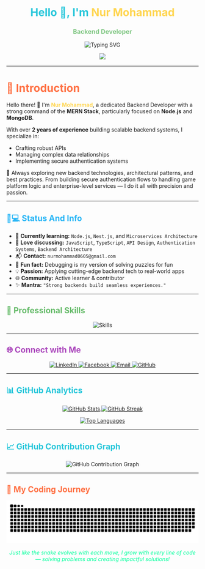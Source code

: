 <h1 align="center" style="color:#26C6DA;">
  Hello 👋, I'm <span style="color:#FFD54F;">Nur Mohammad</span>
<!--   <img src="https://media.giphy.com/media/hvRJCLFzcasrR4ia7z/giphy.gif" alt="waving hand" width="30px"> -->
</h1>
<h3 align="center" style="color:#81C784;">Backend Developer</h3>

<p align="center">
  <img src="https://readme-typing-svg.herokuapp.com?font=Roboto&color=%23FFD54F&size=24&center=true&vCenter=true&width=500&height=45&lines=Backend+Developer+%7C+Node.js;Lifelong+Learner+%26+Problem+Solver" alt="Typing SVG" />
</p>

<p align="center">
  <img src="https://i.ibb.co/KX5mqgX/Navy-Blue-Geometric-Technology-Linked-In-Banner-1.png" height="230px">
</p>

---

### <h1 style="color:#FF7043;">🌟 Introduction</h1>

Hello there! 👋 I'm **<span style="color:#FFD54F;">Nur Mohammad</span>**, a dedicated Backend Developer with a strong command of the **MERN Stack**, particularly focused on **Node.js** and **MongoDB**.  

With over **2 years of experience** building scalable backend systems, I specialize in:
- Crafting robust APIs  
- Managing complex data relationships  
- Implementing secure authentication systems  

🚀 Always exploring new backend technologies, architectural patterns, and best practices. From building secure authentication flows to handling game platform logic and enterprise-level services — I do it all with precision and passion.  

---

### <h2 style="color:#29B6F6;">🧑💻 Status And Info</h2>

- 🌱 **Currently learning:** `Node.js`, `Nest.js`, and `Microservices Architecture`  
- 💬 **Love discussing:** `JavaScript`, `TypeScript`, `API Design`, `Authentication Systems`, `Backend Architecture`  
- 📬 **Contact:** `nurmohammad0605@gmail.com`  
- 🎯 **Fun fact:** Debugging is my version of solving puzzles for fun  
- 💡 **Passion:** Applying cutting-edge backend tech to real-world apps  
- 🌐 **Community:** Active learner & contributor  
- ✨ **Mantra:** `"Strong backends build seamless experiences."`

---

### <h2 style="color:#66BB6A;">🚀 Professional Skills</h2>
<p align="center">
  <img src="https://skillicons.dev/icons?i=js,react,express,redis,nginx,firebase,nodejs,nestjs,mongodb,git,linux,figma" alt="Skills" />
</p>

---

### <h2 style="color:#AB47BC;">🌐 Connect with Me</h2>
<p align="center">
  <a href="https://bd.linkedin.com/in/nurmohammad56" target="_blank">
    <img src="https://img.shields.io/badge/LinkedIn-0077B5.svg?&style=for-the-badge&logo=linkedin&logoColor=white" alt="LinkedIn"/>
  </a>
  <a href="#" target="_blank">
    <img src="https://img.shields.io/badge/Facebook-1877F2.svg?&style=for-the-badge&logo=facebook&logoColor=white" alt="Facebook"/>
  </a>
  <a href="mailto:nurmohammad0605@gmail.com">
    <img src="https://img.shields.io/badge/Email-D14836?style=for-the-badge&logo=gmail&logoColor=white" alt="Email"/>
  </a>
  <a href="https://github.com/NurMohammad56" target="_blank">
    <img src="https://img.shields.io/badge/GitHub-181717.svg?&style=for-the-badge&logo=github&logoColor=white" alt="GitHub"/>
  </a>
</p>

---

### <h2 style="color:#26C6DA;">📊 GitHub Analytics</h2>
<div align="center">
  <a href="https://github.com/NurMohammad56">
    <img align="center" src="https://github-readme-stats.vercel.app/api?username=NurMohammad56&show_icons=true&theme=highcontrast&hide_border=true&count_private=true&bg_color=0D1117&title_color=00FF9C&icon_color=FF00FF" width="400" alt="GitHub Stats"/>
  </a>
  <a href="https://github.com/NurMohammad56">
    <img align="center" src="https://github-readme-streak-stats.herokuapp.com/?user=NurMohammad56&theme=highcontrast&hide_border=true&background=0D1117&stroke=FF6D00&ring=00FF9C&fire=FF00FF&currStreakNum=00FF9C" width="400" alt="GitHub Streak"/>
  </a>
</div>

<p align="center">
  <a href="https://github.com/NurMohammad56">
    <img src="https://github-readme-stats.vercel.app/api/top-langs/?username=NurMohammad56&langs_count=8&layout=compact&theme=highcontrast&hide_border=true&bg_color=0D1117&title_color=00FF9C&text_color=FFEA00&border_color=FF6D00" width="400" alt="Top Languages"/>
  </a>
</p>

---

### <h2 style="color:#26C6DA;">📈 GitHub Contribution Graph</h2>
<p align="center">
  <img src="https://github-readme-activity-graph.vercel.app/graph?username=NurMohammad56&theme=highcontrast&bg_color=0D1117&hide_border=true&area=true&color=00FF9C&line=FF00FF" alt="GitHub Contribution Graph"/>
</p>

---

### <h2 style="color:#FF7043;">🐍 My Coding Journey</h2>
<p align="center">
  <img src="https://raw.githubusercontent.com/Platane/snk/output/github-contribution-grid-snake.svg?color=FF6D00&stroke=FFEA00" alt="Contribution Snake Animation" />
</p>

<p align="center">
  <em style="color:#00FF9C;">
    Just like the snake evolves with each move, I grow with every line of code — solving problems and creating impactful solutions!
  </em>
</p>
